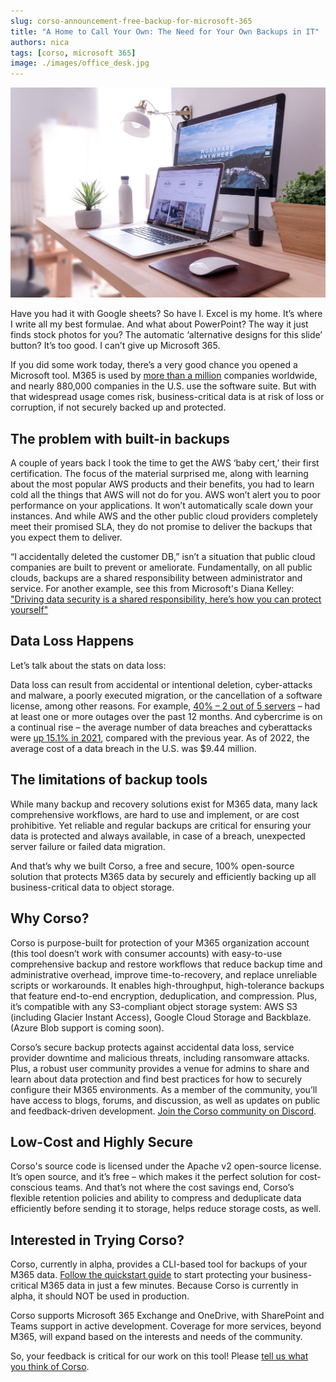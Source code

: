 ```yaml
---
slug: corso-announcement-free-backup-for-microsoft-365
title: "A Home to Call Your Own: The Need for Your Own Backups in IT"
authors: nica
tags: [corso, microsoft 365]
image: ./images/office_desk.jpg
---
```


![Office desk](./images/office_desk.jpg)

Have you had it with Google sheets? So have I. Excel is my home. It’s where I write all my best formulae. And what
about PowerPoint? The way it just finds stock photos for you? The automatic ‘alternative designs for this slide’
button? It’s too good. I can’t give up Microsoft 365.

If you did some work today, there’s a very good chance you opened a Microsoft tool. M365 is used by
[more than a million](https://www.statista.com/statistics/983321/worldwide-office-365-user-numbers-by-country/)
companies worldwide, and nearly 880,000 companies in the U.S. use the software suite. But with that widespread usage
comes risk, business-critical data is at risk of loss or corruption, if not securely backed up and protected.

<!-- truncate -->

## The problem with built-in backups

A couple of years back I took the time to get the AWS ‘baby cert,’ their first certification. The focus of the
material surprised me, along with learning about the most popular AWS products and their benefits, you had to learn
cold all the things that AWS will not do for you. AWS won’t alert you to poor performance on your applications. It
won’t automatically scale down your instances. And while AWS and the other public cloud providers completely meet their
promised SLA, they do not promise to deliver the backups that you expect them to deliver.

“I accidentally deleted the customer DB,” isn’t a situation that public cloud companies are built to prevent or
ameliorate. Fundamentally, on all public clouds, backups are a shared responsibility between administrator and service.
For another example, see this from Microsoft's Diana Kelley:
["Driving data security is a shared responsibility, here’s how you can protect yourself"](https://www.statista.com/statistics/983321/worldwide-office-365-user-numbers-by-country/)

## Data Loss Happens

Let’s talk about the stats on data loss:

Data loss can result from accidental or intentional deletion, cyber-attacks and malware, a poorly executed migration,
or the cancellation of a software license, among other reasons. For example,
[40% – 2 out of 5 servers](https://www.veeam.com/blog/data-loss-2022.html) – had at least one or more outages over the
past 12 months. And cybercrime is on a continual rise – the average number of data breaches and cyberattacks were
[up 15.1% in 2021](https://www.forbes.com/sites/chuckbrooks/2022/06/03/alarming-cyber-statistics-for-mid-year-2022-that-you-need-to-know/?sh=642204357864),
compared with the previous year. As of 2022, the average cost of a data breach in the U.S. was $9.44 million.

## The limitations of backup tools

While many backup and recovery solutions exist for M365 data, many lack comprehensive workflows, are hard to use and
implement, or are cost prohibitive. Yet reliable and regular backups are critical for ensuring your data is protected
and always available, in case of a breach, unexpected server failure or failed data migration.

And that’s why we built Corso, a free and secure, 100% open-source solution that protects M365 data by securely and
efficiently backing up all business-critical data to object storage.

## Why Corso?

Corso is purpose-built for protection of your M365 organization account (this tool doesn’t work with consumer accounts)
with easy-to-use comprehensive backup and restore workflows that reduce backup time and administrative overhead,
improve time-to-recovery, and replace unreliable scripts or workarounds. It enables high-throughput, high-tolerance
backups that feature end-to-end encryption, deduplication, and compression. Plus, it’s compatible with any S3-compliant
object storage system: AWS S3 (including Glacier Instant Access), Google Cloud Storage and Backblaze. (Azure Blob
support is coming soon).

Corso’s secure backup protects against accidental data loss, service provider downtime and malicious threats, including
ransomware attacks. Plus, a robust user community provides a venue for admins to share and learn about data protection
and find best practices for how to securely configure their M365 environments. As a member of the community, you’ll
have access to blogs, forums, and discussion, as well as updates on public and feedback-driven development.
[Join the Corso community on Discord](https://discord.gg/63DTTSnuhT).

## Low-Cost and Highly Secure

Corso's source code is licensed under the Apache v2 open-source license. It’s open source, and it’s free – which makes
it the perfect solution for cost-conscious teams. And that’s not where the cost savings end, Corso’s flexible retention
policies and ability to compress and deduplicate data efficiently before sending it to storage, helps reduce storage
costs, as well.

## Interested in Trying Corso?

Corso, currently in alpha, provides a CLI-based tool for backups of your M365 data.
[Follow the quickstart guide](../../docs/quickstart) to start protecting your business-critical M365 data in
just a few minutes. Because Corso is currently in alpha, it should NOT be used in production.

Corso supports Microsoft 365 Exchange and OneDrive, with SharePoint and Teams support in active development. Coverage
for more services, beyond M365, will expand based on the interests and needs of the community.

So, your feedback is critical for our work on this tool! Please
[tell us what you think of Corso](https://discord.gg/63DTTSnuhT).
